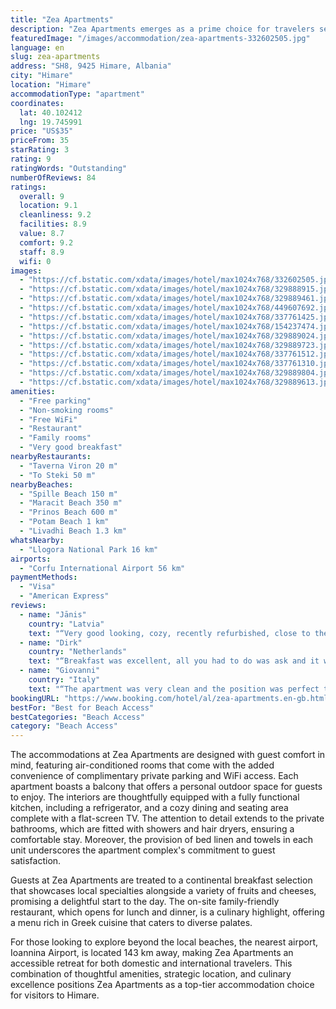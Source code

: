 ```yaml
---
title: "Zea Apartments"
description: "Zea Apartments emerges as a prime choice for travelers seeking comfort and convenience in the heart of Himare."
featuredImage: "/images/accommodation/zea-apartments-332602505.jpg"
language: en
slug: zea-apartments
address: "SH8, 9425 Himare, Albania"
city: "Himare"
location: "Himare"
accommodationType: "apartment"
coordinates:
  lat: 40.102412
  lng: 19.745991
price: "US$35"
priceFrom: 35
starRating: 3
rating: 9
ratingWords: "Outstanding"
numberOfReviews: 84
ratings:
  overall: 9
  location: 9.1
  cleanliness: 9.2
  facilities: 8.9
  value: 8.7
  comfort: 9.2
  staff: 8.9
  wifi: 0
images:
  - "https://cf.bstatic.com/xdata/images/hotel/max1024x768/332602505.jpg?k=053760e7401fd8ccdf02d3cdb2ff8e9562d5e94da30ac9d23fb6a151252b45dc&o=&hp=1"
  - "https://cf.bstatic.com/xdata/images/hotel/max1024x768/329888915.jpg?k=94577bd98adff8d1344630044d4691622f2c2f22ee825c19cd6df373f2402f1f&o=&hp=1"
  - "https://cf.bstatic.com/xdata/images/hotel/max1024x768/329889461.jpg?k=bb47107550d0ee1bc7bd35e4eaf585e4d078495df4f0057ea75c49ba10c55101&o=&hp=1"
  - "https://cf.bstatic.com/xdata/images/hotel/max1024x768/449607692.jpg?k=7d941fe64572ae2d2d4c24ab0bb59720c6cae864ee9411b59aa1d8af1078041c&o=&hp=1"
  - "https://cf.bstatic.com/xdata/images/hotel/max1024x768/337761425.jpg?k=4777740b6c30c42ab3beed14768ff48804778db4a0b78182910a6424ac943bab&o=&hp=1"
  - "https://cf.bstatic.com/xdata/images/hotel/max1024x768/154237474.jpg?k=946ce375a89121b29dde7423b1731d2fa0c6a129470fbce95b5ce3efac589836&o=&hp=1"
  - "https://cf.bstatic.com/xdata/images/hotel/max1024x768/329889024.jpg?k=33c1a072a1f2381f54e67ea438c24882777673f24e3fae3bfa8daccce8b54b59&o=&hp=1"
  - "https://cf.bstatic.com/xdata/images/hotel/max1024x768/329889723.jpg?k=19b15ac755c00a7bf8a808332087d37a7db7e624f2d9c7397b08845f57d43336&o=&hp=1"
  - "https://cf.bstatic.com/xdata/images/hotel/max1024x768/337761512.jpg?k=1c76f77bd0bca07f177fc553b48ff8bb278567a7d720820444f670afad53c70b&o=&hp=1"
  - "https://cf.bstatic.com/xdata/images/hotel/max1024x768/337761310.jpg?k=adf169b01e87091c64210e3c750886303b81c621afe15a58bd3da5c1a2a37c3d&o=&hp=1"
  - "https://cf.bstatic.com/xdata/images/hotel/max1024x768/329889804.jpg?k=a4a1eb7565c71ccf95ccf665a835a1d789f430c2089cb6ae7f8300337f1e3ece&o=&hp=1"
  - "https://cf.bstatic.com/xdata/images/hotel/max1024x768/329889613.jpg?k=35f77b0a94e2171f416a314c235c42f20180164d86bbfd810fc3458dd2f16c5c&o=&hp=1"
amenities:
  - "Free parking"
  - "Non-smoking rooms"
  - "Free WiFi"
  - "Restaurant"
  - "Family rooms"
  - "Very good breakfast"
nearbyRestaurants:
  - "Taverna Viron 20 m"
  - "To Steki 50 m"
nearbyBeaches:
  - "Spille Beach 150 m"
  - "Maracit Beach 350 m"
  - "Prinos Beach 600 m"
  - "Potam Beach 1 km"
  - "Livadhi Beach 1.3 km"
whatsNearby:
  - "Llogora National Park 16 km"
airports:
  - "Corfu International Airport 56 km"
paymentMethods:
  - "Visa"
  - "American Express"
reviews:
  - name: "Jānis"
    country: "Latvia"
    text: "“Very good looking, cozy, recently refurbished, close to the main promenade and a nice balcony.”"
  - name: "Dirk"
    country: "Netherlands"
    text: "“Breakfast was excellent, all you had to do was ask and it was made. And the flair, friendliness and charm of Eleni was out of this world. She really lit up the place!”"
  - name: "Giovanni"
    country: "Italy"
    text: "“The apartment was very clean and the position was perfect to visit Himare. We strongly recommend the place.”"
bookingURL: "https://www.booking.com/hotel/al/zea-apartments.en-gb.html?aid=8035640"
bestFor: "Best for Beach Access"
bestCategories: "Beach Access"
category: "Beach Access"
---
```


The accommodations at Zea Apartments are designed with guest comfort in mind, featuring air-conditioned rooms that come with the added convenience of complimentary private parking and WiFi access. Each apartment boasts a balcony that offers a personal outdoor space for guests to enjoy. The interiors are thoughtfully equipped with a fully functional kitchen, including a refrigerator, and a cozy dining and seating area complete with a flat-screen TV. The attention to detail extends to the private bathrooms, which are fitted with showers and hair dryers, ensuring a comfortable stay. Moreover, the provision of bed linen and towels in each unit underscores the apartment complex's commitment to guest satisfaction.

Guests at Zea Apartments are treated to a continental breakfast selection that showcases local specialties alongside a variety of fruits and cheeses, promising a delightful start to the day. The on-site family-friendly restaurant, which opens for lunch and dinner, is a culinary highlight, offering a menu rich in Greek cuisine that caters to diverse palates.

For those looking to explore beyond the local beaches, the nearest airport, Ioannina Airport, is located 143 km away, making Zea Apartments an accessible retreat for both domestic and international travelers. This combination of thoughtful amenities, strategic location, and culinary excellence positions Zea Apartments as a top-tier accommodation choice for visitors to Himare.